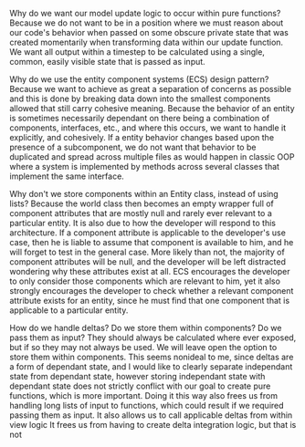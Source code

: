 Why do we want our model update logic to occur within pure functions?
	Because we do not want to be in a position where we must reason about 
	  our code's behavior when passed on some obscure private state that was 
	  created momentarily when transforming data within 
	  our update function.
	We want all output within a timestep to be calculated using 
	  a single, common, easily visible state that is passed as input. 

Why do we use the entity component systems (ECS) design pattern?
	Because we want to achieve as great a separation of concerns as possible
	  and this is done by breaking data down into the smallest components
	  allowed that still carry cohesive meaning.
	Because the behavior of an entity is sometimes necessarily dependant on 
	  there being a combination of components, interfaces, etc.,
	  and where this occurs, we want to handle it explicitly, and cohesively.
	If a entity behavior changes based upon the presence of a subcomponent, 
	  we do not want that behavior to be duplicated and spread across multiple files
	  as would happen in classic OOP where a system is implemented by methods
	  across several classes that implement the same interface.

Why don't we store components within an Entity class, instead of using lists?
	Because the world class then becomes an empty wrapper full of component attributes
	  that are mostly null and rarely ever relevant to a particular entity.
	It is also due to how the developer will respond to this architecture.
	If a component attribute is applicable to the developer's use case,
	  then he is liable to assume that component is available to him,
	  and he will forget to test in the general case. 
    More likely than not, the majority of component attributes will be null,
      and the developer will be left distracted wondering why these attributes exist at all.
    ECS encourages the developer to only consider those components which are relevant to him,
      yet it also strongly encourages the developer to check whether 
	  a relevant component attribute exists for an entity, since he must find
	  that one component that is applicable to a particular entity. 

How do we handle deltas? Do we store them within components? Do we pass them as input? 
	They should always be calculated where ever exposed, but if so they may not always be used.
	We will leave open the option to store them within components.
	This seems nonideal to me, since deltas are a form of dependant state,
	  and I would like to clearly separate independant state from dependant state,
	  however storing independant state with dependant state does not strictly conflict 
	  with our goal to create pure functions, which is more important.
	Doing it this way also frees us from handling long lists of input to functions,
	  which could result if we required passing them as input. 
	It also allows us to call applicable deltas from within view logic 
	It frees us from having to create delta integration logic, but that is not 
